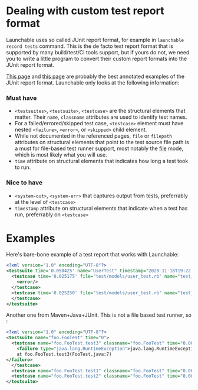 # Dealing with custom test report format

Launchable uses so called JUnit report format, for example in `launchable record tests` command. This is the de facto test report format that is supported by many build/test/CI tools support, but if yours do not, we need you to write a little program to convert their custom report formats into the JUnit report format.

[This page](https://llg.cubic.org/docs/junit/) and [this page](https://help.catchsoftware.com/display/ET/JUnit+Format) are probably the best annotated examples of the JUnit report format. Launchable only looks at the following information:

### Must have
* `<testsuites>`, `<testsuite>`, `<testcase>` are the structural elements that matter. Their `name`, `classname` attributes are used to identify test names.
* For a failed/errored/skipped test case, `<testcase>` element must have nested `<failure>`, `<error>`, or `<skipped>` child element.
* While not documented in the referenced pages, `file` or `filepath` attributes on structural elements that point to the test source file path is a must for file-based test runner support, most notably the [file](file.md) mode, which is most likely what you will use.
* `time` attribute on structural elements that indicates how long a test took to run.

### Nice to have
* `<system-out>`, `<system-err>` that captures output from tests, preferrably at the level of `<testcase>`
*  `timestamp` attribute on structural elements that indicate when a test has run, preferrably on `<testcase>`

# Examples
Here's bare-bone example of a test report that works with Launchable:
```xml
<?xml version="1.0" encoding="UTF-8"?>
<testsuite time='0.050425' name="UserTest" timestamp="2020-11-18T19:22:24+09:00">
  <testcase time='0.025175' file="test/models/user_test.rb" name="test_should_save_user_with_name">
    <error/>
  </testcase>
  <testcase time='0.025250' file="test/models/user_test.rb" name="test_should_not_save_user_without_name">
  </testcase>
</testsuite>
```

Another one from Maven+Java+JUnit. This is not a file based test runner, so :
```xml
<?xml version="1.0" encoding="UTF-8"?>
<testsuite name="foo.FooTest" time="0">
  <testcase name="foo.FooTest.test3" classname="foo.FooTest" time="0.001">
    <failure type="java.lang.RuntimeException">java.lang.RuntimeException
	at foo.FooTest.test3(FooTest.java:7)
</failure>
  </testcase>
  <testcase name="foo.FooTest.test1" classname="foo.FooTest" time="0.001"/>
  <testcase name="foo.FooTest.test2" classname="foo.FooTest" time="0.003"/>
</testsuite>
```

